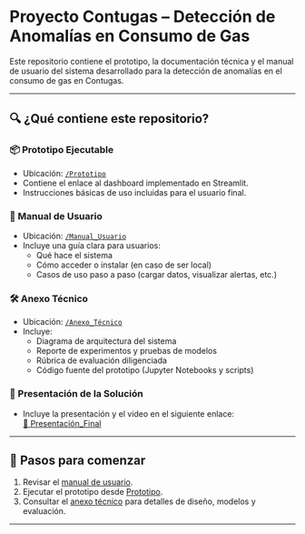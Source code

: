 # Proyecto Contugas – Detección de Anomalías en Consumo de Gas

Este repositorio contiene el prototipo, la documentación técnica y el manual de usuario del sistema desarrollado para la detección de anomalías en el consumo de gas en Contugas.

---

## 🔍 ¿Qué contiene este repositorio?

### 📦 Prototipo Ejecutable
- Ubicación: [`/Prototipo`](./Prototipo)
- Contiene el enlace al dashboard implementado en Streamlit.
- Instrucciones básicas de uso incluidas para el usuario final.

### 📘 Manual de Usuario
- Ubicación: [`/Manual_Usuario`](./Manual_Usuario)
- Incluye una guía clara para usuarios:
  - Qué hace el sistema
  - Cómo acceder o instalar (en caso de ser local)
  - Casos de uso paso a paso (cargar datos, visualizar alertas, etc.)

### 🛠️ Anexo Técnico
- Ubicación: [`/Anexo_Técnico`](./Anexo_Técnico)
- Incluye:
  - Diagrama de arquitectura del sistema
  - Reporte de experimentos y pruebas de modelos
  - Rúbrica de evaluación diligenciada
  - Código fuente del prototipo (Jupyter Notebooks y scripts)

### 🎥 Presentación de la Solución
- Incluye la presentación y el video en el siguiente enlace:  
  [📂 Presentación_Final](./Presentacion_Final)
---

## 🚀 Pasos para comenzar

1. Revisar el [manual de usuario](./Manual_Usuario/README.md).
2. Ejecutar el prototipo desde [Prototipo](./Prototipo/README.md).
3. Consultar el [anexo técnico](./Anexo_Técnico/README.md) para detalles de diseño, modelos y evaluación.

---
